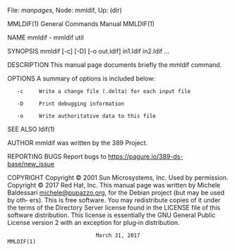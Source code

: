 File: *manpages*,  Node: mmldif,  Up: (dir)

MMLDIF(1)                   General Commands Manual                  MMLDIF(1)



NAME
       mmldif - mmldif util

SYNOPSIS
       mmldif [-c] [-D] [-o out.ldif] in1.ldif in2.ldif ...


DESCRIPTION
       This manual page documents briefly the mmldif command.

OPTIONS
       A summary of options is included below:

       -c     Write a change file (.delta) for each input file

       -D     Print debugging information

       -o     Write authoritative data to this file

SEE ALSO
       ldif(1)

AUTHOR
       mmldif was written by the 389 Project.

REPORTING BUGS
       Report bugs to https://pagure.io/389-ds-base/new_issue

COPYRIGHT
       Copyright © 2001 Sun Microsystems, Inc. Used by permission.
       Copyright © 2017 Red Hat, Inc.
       This    manual    page    was    written    by    Michele    Baldessari
       <michele@pupazzo.org>, for the Debian project (but may be used by  oth‐
       ers).
       This  is  free  software.   You may redistribute copies of it under the
       terms of the Directory Server license found in the LICENSE file of this
       software  distribution.   This  license  is essentially the GNU General
       Public License version 2 with an exception for plug‐in distribution.



                                March 31, 2017                       MMLDIF(1)
